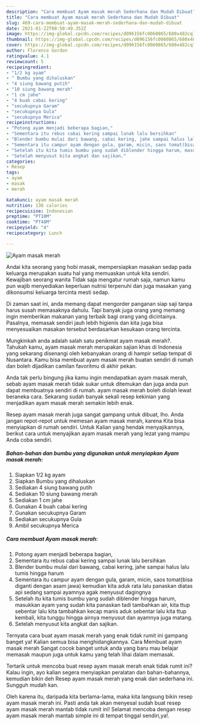 ```yaml
---
description: "Cara membuat Ayam masak merah Sederhana dan Mudah Dibuat"
title: "Cara membuat Ayam masak merah Sederhana dan Mudah Dibuat"
slug: 469-cara-membuat-ayam-masak-merah-sederhana-dan-mudah-dibuat
date: 2021-01-22T08:50:49.352Z
image: https://img-global.cpcdn.com/recipes/d096156fc0060865/680x482cq70/ayam-masak-merah-foto-resep-utama.jpg
thumbnail: https://img-global.cpcdn.com/recipes/d096156fc0060865/680x482cq70/ayam-masak-merah-foto-resep-utama.jpg
cover: https://img-global.cpcdn.com/recipes/d096156fc0060865/680x482cq70/ayam-masak-merah-foto-resep-utama.jpg
author: Florence Gordon
ratingvalue: 4.1
reviewcount: 5
recipeingredient:
- "1/2 kg ayam"
- " Bumbu yang dihaluskan"
- "4 siung bawang putih"
- "10 siung bawang merah"
- "1 cm jahe"
- "4 buah cabai kering"
- "secukupnya Garam"
- "secukupnya Gula"
- "secukupnya Merica"
recipeinstructions:
- "Potong ayam menjadi beberapa bagian,"
- "Sementara itu rebus cabai kering sampai lunak lalu bersihkan"
- "Blender bumbu mulai dari bawang, cabai kering, jahe sampai halus lalu tumis hingga harum"
- "Sementara itu campur ayam dengan gula, garam, micin, saos tomat(bisa diganti dengan asam jawa) kemudian kita aduk rata lalu panaskan diatas api sedang sampai ayamnya agak menyusut dagingnya"
- "Setelah itu kita tumis bumbu yang sudah diblender hingga harum, masukkan ayam yang sudah kita panaskan tadi tambahkan air, kita ttup sebentar lalu kita tambahkan kecap manis aduk sebentar lalu kita ttup kembali, kita tunggu hingga airnya menyusut dan ayamnya juga matang."
- "Setelah menyusut kita angkat dan sajikan."
categories:
- Resep
tags:
- ayam
- masak
- merah

katakunci: ayam masak merah 
nutrition: 138 calories
recipecuisine: Indonesian
preptime: "PT10M"
cooktime: "PT48M"
recipeyield: "4"
recipecategory: Lunch

---
```



![Ayam masak merah](https://img-global.cpcdn.com/recipes/d096156fc0060865/680x482cq70/ayam-masak-merah-foto-resep-utama.jpg)

Andai kita seorang yang hobi masak, mempersiapkan masakan sedap pada keluarga merupakan suatu hal yang memuaskan untuk kita sendiri. Kewajiban seorang  wanita Tidak saja mengatur rumah saja, namun kamu pun wajib menyediakan keperluan nutrisi terpenuhi dan juga masakan yang dikonsumsi keluarga tercinta mesti sedap.

Di zaman  saat ini, anda memang dapat mengorder panganan siap saji tanpa harus susah memasaknya dahulu. Tapi banyak juga orang yang memang ingin memberikan makanan yang terbaik bagi orang yang dicintainya. Pasalnya, memasak sendiri jauh lebih higienis dan kita juga bisa menyesuaikan masakan tersebut berdasarkan kesukaan orang tercinta. 



Mungkinkah anda adalah salah satu penikmat ayam masak merah?. Tahukah kamu, ayam masak merah merupakan sajian khas di Indonesia yang sekarang disenangi oleh kebanyakan orang di hampir setiap tempat di Nusantara. Kamu bisa membuat ayam masak merah buatan sendiri di rumah dan boleh dijadikan camilan favoritmu di akhir pekan.

Anda tak perlu bingung jika kamu ingin mendapatkan ayam masak merah, sebab ayam masak merah tidak sukar untuk ditemukan dan juga anda pun dapat membuatnya sendiri di rumah. ayam masak merah boleh diolah lewat beraneka cara. Sekarang sudah banyak sekali resep kekinian yang menjadikan ayam masak merah semakin lebih enak.

Resep ayam masak merah juga sangat gampang untuk dibuat, lho. Anda jangan repot-repot untuk memesan ayam masak merah, karena Kita bisa menyiapkan di rumah sendiri. Untuk Kalian yang hendak menyajikannya, berikut cara untuk menyajikan ayam masak merah yang lezat yang mampu Anda coba sendiri.

<!--inarticleads1-->

##### Bahan-bahan dan bumbu yang digunakan untuk menyiapkan Ayam masak merah:

1. Siapkan 1/2 kg ayam
1. Siapkan  Bumbu yang dihaluskan
1. Sediakan 4 siung bawang putih
1. Sediakan 10 siung bawang merah
1. Sediakan 1 cm jahe
1. Gunakan 4 buah cabai kering
1. Gunakan secukupnya Garam
1. Sediakan secukupnya Gula
1. Ambil secukupnya Merica




<!--inarticleads2-->

##### Cara membuat Ayam masak merah:

1. Potong ayam menjadi beberapa bagian,
1. Sementara itu rebus cabai kering sampai lunak lalu bersihkan
1. Blender bumbu mulai dari bawang, cabai kering, jahe sampai halus lalu tumis hingga harum
1. Sementara itu campur ayam dengan gula, garam, micin, saos tomat(bisa diganti dengan asam jawa) kemudian kita aduk rata lalu panaskan diatas api sedang sampai ayamnya agak menyusut dagingnya
1. Setelah itu kita tumis bumbu yang sudah diblender hingga harum, masukkan ayam yang sudah kita panaskan tadi tambahkan air, kita ttup sebentar lalu kita tambahkan kecap manis aduk sebentar lalu kita ttup kembali, kita tunggu hingga airnya menyusut dan ayamnya juga matang.
1. Setelah menyusut kita angkat dan sajikan.




Ternyata cara buat ayam masak merah yang enak tidak rumit ini gampang banget ya! Kalian semua bisa menghidangkannya. Cara Membuat ayam masak merah Sangat cocok banget untuk anda yang baru mau belajar memasak maupun juga untuk kamu yang telah lihai dalam memasak.

Tertarik untuk mencoba buat resep ayam masak merah enak tidak rumit ini? Kalau ingin, ayo kalian segera menyiapkan peralatan dan bahan-bahannya, kemudian bikin deh Resep ayam masak merah yang enak dan sederhana ini. Sungguh mudah kan. 

Oleh karena itu, daripada kita berlama-lama, maka kita langsung bikin resep ayam masak merah ini. Pasti anda tak akan menyesal sudah buat resep ayam masak merah mantab tidak rumit ini! Selamat mencoba dengan resep ayam masak merah mantab simple ini di tempat tinggal sendiri,ya!.

